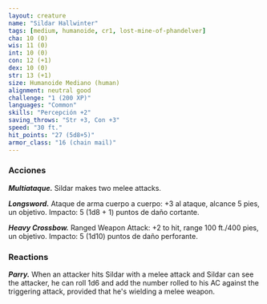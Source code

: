```yaml
---
layout: creature
name: "Sildar Hallwinter"
tags: [medium, humanoide, cr1, lost-mine-of-phandelver]
cha: 10 (0)
wis: 11 (0)
int: 10 (0)
con: 12 (+1)
dex: 10 (0)
str: 13 (+1)
size: Humanoide Mediano (human)
alignment: neutral good
challenge: "1 (200 XP)"
languages: "Common"
skills: "Percepción +2"
saving_throws: "Str +3, Con +3"
speed: "30 ft."
hit_points: "27 (5d8+5)"
armor_class: "16 (chain mail)"
---
```


### Acciones

***Multiataque.*** Sildar makes two melee attacks.

***Longsword.*** Ataque de arma cuerpo a cuerpo: +3 al ataque, alcance 5 pies, un objetivo. Impacto: 5 (1d8 + 1) puntos de daño cortante.

***Heavy Crossbow.*** Ranged Weapon Attack: +2 to hit, range 100 ft./400 pies, un objetivo. Impacto: 5 (1d10) puntos de daño perforante.

### Reactions

***Parry.*** When an attacker hits Sildar with a melee attack and Sildar can see the attacker, he can roll 1d6 and add the number rolled to his AC against the triggering attack, provided that he's wielding a melee weapon.